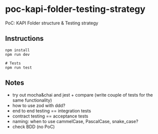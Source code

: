 # poc-kapi-folder-testing-strategy

PoC: KAPI Folder structure &amp; Testing strategy

## Instructions

    npm install
    npm run dev

    # Tests
    npm run test

## Notes

- try out mocha&chai and jest + compare (write couple of tests for the same functionality)
- how to use zod with ddd?
- end to end testing == integration tests
- contract testing == acceptance tests
- naming: when to use cammelCase, PascalCase, snake_case?
- check BDD (no PoC)

